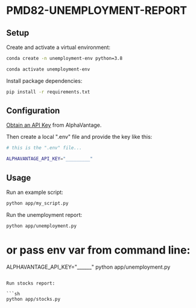 # PMD82-UNEMPLOYMENT-REPORT

## Setup

Create and activate a virtual environment:

```sh
conda create -n unemployment-env python=3.8

conda activate unemployment-env
```

Install package dependencies:

```sh
pip install -r requirements.txt
```

## Configuration


[Obtain an API Key](https://www.alphavantage.co/support/#api-key) from AlphaVantage.

Then create a local ".env" file and provide the key like this:

```sh
# this is the ".env" file...

ALPHAVANTAGE_API_KEY="_________"
```

## Usage

Run an example script:
```sh
python app/my_script.py
```

Run the unemployment report:
```sh
python app/unemployment.py
```
# or pass env var from command line:
ALPHAVANTAGE_API_KEY="______" python app/unemployment.py
```

Run stocks report:

```sh
python app/stocks.py
```